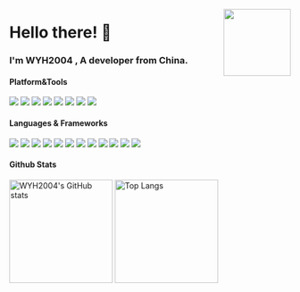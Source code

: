 <a href="https://counter.wyh2004.moe/"><img src="https://counter.wyh2004.moe/get/@github.readme?theme=asoul" height="120" align="right"></a>

# Hello there! 🤝

### I'm WYH2004 , A developer from China.

#### Platform&Tools
[![](https://img.shields.io/badge/Windows-11-4e9eee?style=for-the-badge&logo=windows&logoColor=ffffff)](https://www.microsoft.com/windows/windows-11)
[![](https://img.shields.io/badge/Linux-Debian-A81D33?style=for-the-badge&logo=Debian&logoColor=ffffff)](https://www.debian.org/)
[![](https://img.shields.io/badge/Windows%20Server-2019-4e9eee?style=for-the-badge&logo=windows&logoColor=ffffff)](https://www.microsoft.com/windows)
[![](https://img.shields.io/badge/Xiaomi-13-f45a00?style=for-the-badge&logo=android&logoColor=ffffff)](https://www.mi.com/)
[![](https://img.shields.io/badge/Xiaomi-Pad%207-f45a00?style=for-the-badge&logo=android&logoColor=ffffff)](https://www.mi.com/)
[![](https://img.shields.io/badge/Iphone-SE-999999?style=for-the-badge&logo=apple&logoColor=ffffff)](https://www.apple.com/)
[![](https://img.shields.io/badge/IDE-JetBrains-000000?style=for-the-badge&logo=jetbrains&logoColor=ffffff)](https://www.jetbrains.com/)
[![](https://img.shields.io/badge/IDE-Visual%20Studio-007ec6?style=for-the-badge&logo=&logoColor=ffffff)](https://visualstudio.microsoft.com/)

#### Languages & Frameworks
![](https://img.shields.io/badge/-java-000000?style=for-the-badge&logo=OpenJDK&logoColor=ffffff)
![](https://img.shields.io/badge/-kotlin-7F52FF?style=for-the-badge&logo=kotlin&logoColor=ffffff)
![](https://img.shields.io/badge/-c%23-A8B9CC?style=for-the-badge&logo=C&logoColor=ffffff)
![](https://img.shields.io/badge/-python-3776AB?style=for-the-badge&logo=python&logoColor=ffffff)
![](https://img.shields.io/badge/-php-777BB4?style=for-the-badge&logo=php&logoColor=ffffff)
![](https://img.shields.io/badge/-HTML5-E34F26?style=for-the-badge&logo=html5&logoColor=ffffff)
![](https://img.shields.io/badge/-linux-FCC624?style=for-the-badge&logo=linux&logoColor=ffffff)
![](https://img.shields.io/badge/-markdown-000000?style=for-the-badge&logo=markdown&logoColor=ffffff)
![](https://img.shields.io/badge/-abb%20robot%20studio-FF9E0F?style=for-the-badge&logo=abbrobotstudio&logoColor=ffffff)
![](https://img.shields.io/badge/-arduino-00878F?style=for-the-badge&logo=arduino&logoColor=ffffff)
![](https://img.shields.io/badge/-espressif-E7352C?style=for-the-badge&logo=espressif&logoColor=ffffff)
![](https://img.shields.io/badge/-spigot-ED8106?style=for-the-badge&logo=spigotmc&logoColor=ffffff)

#### Github Stats
<img src="https://github-readme-stats-one-bice.vercel.app/api?username=WYH2004-MC&count_private=true&theme=material-palenight&show_icons=true&include_all_commits=true&role=OWNER,ORGANIZATION_MEMBER,COLLABORATOR" alt="WYH2004's GitHub stats" height="185px" /> <img src="https://github-readme-stats-one-bice.vercel.app/api/top-langs/?username=WYH2004-MC&langs_count=8&theme=material-palenight&role=OWNER,ORGANIZATION_MEMBER" alt="Top Langs" height="185px" />